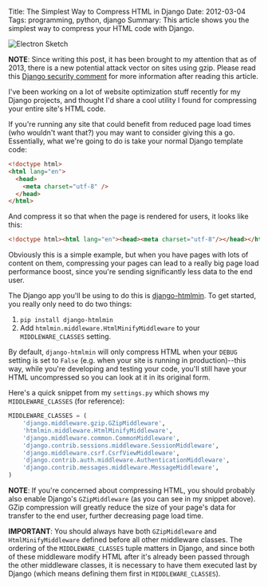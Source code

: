 Title: The Simplest Way to Compress HTML in Django
Date: 2012-03-04
Tags: programming, python, django
Summary: This article shows you the simplest way to compress your HTML code with Django.


![Electron Sketch][]


**NOTE**: Since writing this post, it has been brought to my attention that as
of 2013, there is a new potential attack vector on sites using gzip.  Please
read this [Django security comment][] for more information after reading this
article.

I've been working on a lot of website optimization stuff recently for my Django
projects, and thought I'd share a cool utility I found for compressing your
entire site's HTML code.

If you're running any site that could benefit from reduced page load times (who
wouldn't want that?) you may want to consider giving this a go.  Essentially,
what we're going to do is take your normal Django template code:

```html
<!doctype html>
<html lang="en">
  <head>
    <meta charset="utf-8" />
  </head>
</html>
```

And compress it so that when the page is rendered for users, it looks like
this:

```html
<!doctype html><html lang="en"><head><meta charset="utf-8"/></head></html>
```

Obviously this is a simple example, but when you have pages with lots of
content on them, compressing your pages can lead to a really big page load
performance boost, since you're sending significantly less data to the end
user.

The Django app you'll be using to do this is [django-htmlmin][].  To get
started, you really only need to do two things:

1.  `pip install django-htmlmin`
2.  Add `htmlmin.middleware.HtmlMinifyMiddleware` to your `MIDDLEWARE_CLASSES`
    setting.

By default, `django-htmlmin` will only compress HTML when your `DEBUG` setting
is set to `False` (e.g. when your site is running in production)--this way,
while you're developing and testing your code, you'll still have your HTML
uncompressed so you can look at it in its original form.

Here's a quick snippet from my `settings.py` which shows my
`MIDDLEWARE_CLASSES` (for reference):

```python
MIDDLEWARE_CLASSES = (
    'django.middleware.gzip.GZipMiddleware',
    'htmlmin.middleware.HtmlMinifyMiddleware',
    'django.middleware.common.CommonMiddleware',
    'django.contrib.sessions.middleware.SessionMiddleware',
    'django.middleware.csrf.CsrfViewMiddleware',
    'django.contrib.auth.middleware.AuthenticationMiddleware',
    'django.contrib.messages.middleware.MessageMiddleware',
)
```

**NOTE**: If you're concerned about compressing HTML, you should probably also
enable Django's `GZipMiddleware` (as you can see in my snippet above).  GZip
compression will greatly reduce the size of your page's data for transfer to
the end user, further decreasing page load time.

**IMPORTANT**: You should always have both `GZipMiddleware` and
`HtmlMinifyMiddleware` defined before all other middleware classes.  The
ordering of the `MIDDLEWARE_CLASSES` tuple matters in Django, and since both of
these middleware modify HTML after it's already been passed through the other
middleware classes, it is necessary to have them executed last by Django (which
means defining them first in `MIDDLEWARE_CLASSES`).


  [Electron Sketch]: {filename}/images/2012/electron-sketch.png "Electron Sketch"
  [Django security comment]: https://docs.djangoproject.com/en/1.8/ref/middleware/#module-django.middleware.gzip "Django GZip Middleware"
  [django-htmlmin]: https://github.com/cobrateam/django-htmlmin "django-htmlmin"
